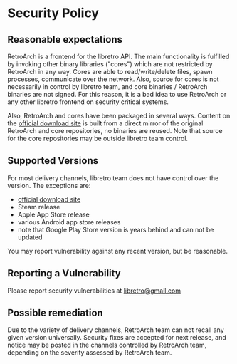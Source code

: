 # Security Policy

## Reasonable expectations

RetroArch is a frontend for the libretro API. The main functionality is fulfilled by invoking other binary libraries ("cores") which are not restricted by RetroArch in any way. Cores are able to read/write/delete files, spawn processes, communicate over the network. Also, source for cores is not necessarily in control by libretro team, and core binaries / RetroArch binaries are not signed. For this reason, it is a bad idea to use RetroArch or any other libretro frontend on security critical systems.

Also, RetroArch and cores have been packaged in several ways. Content on the [official download site](https://buildbot.libretro.com/) is built from a direct mirror of the original RetroArch and core repositories, no binaries are reused. Note that source for the core repositories may be outside libretro team control.

## Supported Versions

For most delivery channels, libretro team does not have control over the version. The exceptions are:
- [official download site](https://buildbot.libretro.com/)
- Steam release
- Apple App Store release
- various Android app store releases
- note that Google Play Store version is years behind and can not be updated

You may report vulnerability against any recent version, but be reasonable.

## Reporting a Vulnerability

Please report security vulnerabilities at libretro@gmail.com

## Possible remediation

Due to the variety of delivery channels, RetroArch team can not recall any given version universally. Security fixes are accepted for next release, and notice may be posted in the channels controlled by RetroArch team, depending on the severity assessed by RetroArch team.
